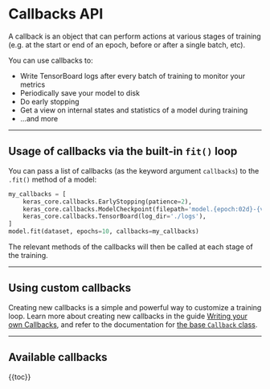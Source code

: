 # Callbacks API

A callback is an object that can perform actions at various stages of training
(e.g. at the start or end of an epoch, before or after a single batch, etc).

You can use callbacks to:

- Write TensorBoard logs after every batch of training to monitor your metrics
- Periodically save your model to disk
- Do early stopping
- Get a view on internal states and statistics of a model during training
- ...and more

---

## Usage of callbacks via the built-in `fit()` loop

You can pass a list of callbacks (as the keyword argument `callbacks`) to the `.fit()` method of a model:

```python
my_callbacks = [
    keras_core.callbacks.EarlyStopping(patience=2),
    keras_core.callbacks.ModelCheckpoint(filepath='model.{epoch:02d}-{val_loss:.2f}.keras'),
    keras_core.callbacks.TensorBoard(log_dir='./logs'),
]
model.fit(dataset, epochs=10, callbacks=my_callbacks)
```

The relevant methods of the callbacks will then be called at each stage of the training.

---

## Using custom callbacks

Creating new callbacks is a simple and powerful way to customize a training loop.
Learn more about creating new callbacks in the guide
[Writing your own Callbacks](/keras_core/guides/writing_your_own_callbacks), and refer to
the documentation for [the base `Callback` class](base_callback).

---

## Available callbacks

{{toc}}
